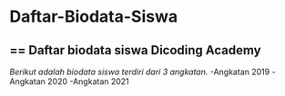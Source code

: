 # Daftar-Biodata-Siswa
==
Daftar biodata siswa Dicoding Academy
--
*Berikut adalah biodata siswa terdiri dari 3 angkatan.*
-Angkatan 2019
-Angkatan 2020
-Angkatan 2021

